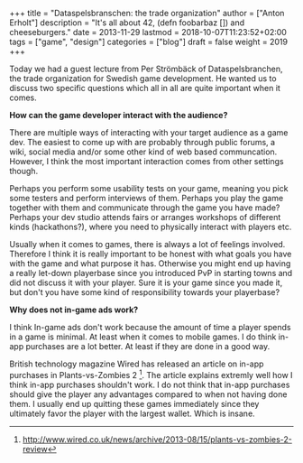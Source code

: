 +++
title = "Dataspelsbranschen: the trade organization"
author = ["Anton Erholt"]
description = "It's all about 42, (defn foobarbaz []) and cheeseburgers."
date = 2013-11-29
lastmod = 2018-10-07T11:23:52+02:00
tags = ["game", "design"]
categories = ["blog"]
draft = false
weight = 2019
+++

Today we had a guest lecture from Per Strömbäck of Dataspelsbranchen,
the trade organization for Swedish game development. He wanted us to
discuss two specific questions which all in all are quite important
when it comes.

**How can the game developer interact with the audience?**

There are multiple ways of interacting with your target audience as a
game dev. The easiest to come up with are probably through public
forums, a wiki, social media and/or some other kind of web based
communcation. However, I think the most important interaction comes
from other settings though.

Perhaps you perform some usability tests on your game, meaning you
pick some testers and perform interviews of them. Perhaps you play the
game together with them and communicate through the game you have
made? Perhaps your dev studio attends fairs or arranges workshops of
different kinds (hackathons?), where you need to physically interact
with players etc.

Usually when it comes to games, there is always a lot of feelings
involved. Therefore I think it is really important to be honest with
what goals you have with the game and what purpose it has. Otherwise
you might end up having a really let-down playerbase since you
introduced PvP in starting towns and did not discuss it with your
player. Sure it is your game since you made it, but don't you have
some kind of responsibility towards your playerbase?

**Why does not in-game ads work?**

I think In-game ads don't work because the amount of time a player spends in a
game is minimal. At least when it comes to mobile games. I do think
in-app purchases are a lot better. At least if they are done in a good way.

British technology magazine Wired has released an article on in-app
purchases in Plants-vs-Zombies 2&nbsp;[^fn:1]. The article explains
extremly well how I think in-app purchases shouldn't work. I do not
think that in-app purchases should give the player any advantages
compared to when not having done them. I usually end up quitting these
games immediately since they ultimately favor the player with the
largest wallet. Which is insane.

[^fn:1]: <http://www.wired.co.uk/news/archive/2013-08/15/plants-vs-zombies-2-review>
